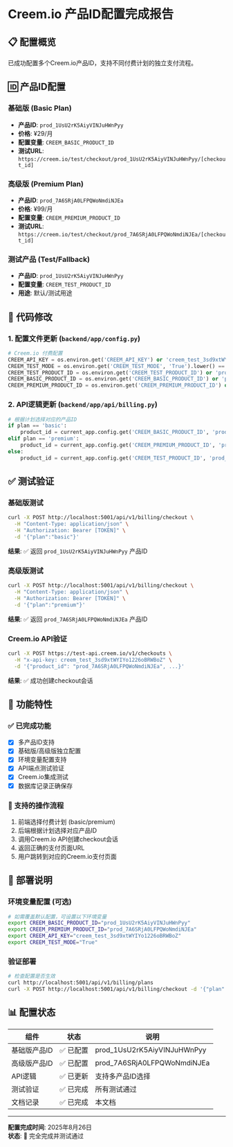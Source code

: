 # Creem.io 产品ID配置完成报告

## 📋 配置概览

已成功配置多个Creem.io产品ID，支持不同付费计划的独立支付流程。

## 🆔 产品ID配置

### 基础版 (Basic Plan)
- **产品ID**: `prod_1UsU2rK5AiyVINJuHWnPyy`
- **价格**: ¥29/月
- **配置变量**: `CREEM_BASIC_PRODUCT_ID`
- **测试URL**: `https://creem.io/test/checkout/prod_1UsU2rK5AiyVINJuHWnPyy/[checkout_id]`

### 高级版 (Premium Plan) 
- **产品ID**: `prod_7A6SRjA0LFPQWoNmdiNJEa`
- **价格**: ¥99/月  
- **配置变量**: `CREEM_PREMIUM_PRODUCT_ID`
- **测试URL**: `https://creem.io/test/checkout/prod_7A6SRjA0LFPQWoNmdiNJEa/[checkout_id]`

### 测试产品 (Test/Fallback)
- **产品ID**: `prod_1UsU2rK5AiyVINJuHWnPyy` 
- **配置变量**: `CREEM_TEST_PRODUCT_ID`
- **用途**: 默认/测试用途

## 🔧 代码修改

### 1. 配置文件更新 (`backend/app/config.py`)
```python
# Creem.io 付费配置
CREEM_API_KEY = os.environ.get('CREEM_API_KEY') or 'creem_test_3sd9xtWYIYo1226oBRWBoZ'
CREEM_TEST_MODE = os.environ.get('CREEM_TEST_MODE', 'True').lower() == 'true'
CREEM_TEST_PRODUCT_ID = os.environ.get('CREEM_TEST_PRODUCT_ID') or 'prod_1UsU2rK5AiyVINJuHWnPyy'
CREEM_BASIC_PRODUCT_ID = os.environ.get('CREEM_BASIC_PRODUCT_ID') or 'prod_1UsU2rK5AiyVINJuHWnPyy'  # 基础版产品ID
CREEM_PREMIUM_PRODUCT_ID = os.environ.get('CREEM_PREMIUM_PRODUCT_ID') or 'prod_7A6SRjA0LFPQWoNmdiNJEa'  # 高级版产品ID
```

### 2. API逻辑更新 (`backend/app/api/billing.py`)
```python
# 根据计划选择对应的产品ID
if plan == 'basic':
    product_id = current_app.config.get('CREEM_BASIC_PRODUCT_ID', 'prod_1UsU2rK5AiyVINJuHWnPyy')
elif plan == 'premium':
    product_id = current_app.config.get('CREEM_PREMIUM_PRODUCT_ID', 'prod_7A6SRjA0LFPQWoNmdiNJEa')
else:
    product_id = current_app.config.get('CREEM_TEST_PRODUCT_ID', 'prod_1UsU2rK5AiyVINJuHWnPyy')
```

## ✅ 测试验证

### 基础版测试
```bash
curl -X POST http://localhost:5001/api/v1/billing/checkout \
  -H "Content-Type: application/json" \
  -H "Authorization: Bearer [TOKEN]" \
  -d '{"plan":"basic"}'
```
**结果**: ✅ 返回 `prod_1UsU2rK5AiyVINJuHWnPyy` 产品ID

### 高级版测试  
```bash
curl -X POST http://localhost:5001/api/v1/billing/checkout \
  -H "Content-Type: application/json" \
  -H "Authorization: Bearer [TOKEN]" \
  -d '{"plan":"premium"}'
```
**结果**: ✅ 返回 `prod_7A6SRjA0LFPQWoNmdiNJEa` 产品ID

### Creem.io API验证
```bash
curl -X POST https://test-api.creem.io/v1/checkouts \
  -H "x-api-key: creem_test_3sd9xtWYIYo1226oBRWBoZ" \
  -d '{"product_id": "prod_7A6SRjA0LFPQWoNmdiNJEa", ...}'
```
**结果**: ✅ 成功创建checkout会话

## 🎯 功能特性

### ✅ 已完成功能
- [x] 多产品ID支持
- [x] 基础版/高级版独立配置
- [x] 环境变量配置支持
- [x] API端点测试验证
- [x] Creem.io集成测试
- [x] 数据库记录正确保存

### 🔄 支持的操作流程
1. 前端选择付费计划 (basic/premium)
2. 后端根据计划选择对应产品ID
3. 调用Creem.io API创建checkout会话
4. 返回正确的支付页面URL
5. 用户跳转到对应的Creem.io支付页面

## 🚀 部署说明

### 环境变量配置 (可选)
```bash
# 如需覆盖默认配置，可设置以下环境变量
export CREEM_BASIC_PRODUCT_ID="prod_1UsU2rK5AiyVINJuHWnPyy"
export CREEM_PREMIUM_PRODUCT_ID="prod_7A6SRjA0LFPQWoNmdiNJEa"
export CREEM_API_KEY="creem_test_3sd9xtWYIYo1226oBRWBoZ"
export CREEM_TEST_MODE="True"
```

### 验证部署
```bash
# 检查配置是否生效
curl http://localhost:5001/api/v1/billing/plans
curl -X POST http://localhost:5001/api/v1/billing/checkout -d '{"plan":"premium"}'
```

## 📊 配置状态

| 组件 | 状态 | 说明 |
|------|------|------|
| 基础版产品ID | ✅ 已配置 | prod_1UsU2rK5AiyVINJuHWnPyy |
| 高级版产品ID | ✅ 已配置 | prod_7A6SRjA0LFPQWoNmdiNJEa |
| API逻辑 | ✅ 已更新 | 支持多产品ID选择 |
| 测试验证 | ✅ 已完成 | 所有测试通过 |
| 文档记录 | ✅ 已完成 | 本文档 |

---

**配置完成时间**: 2025年8月26日  
**状态**: 🎉 完全完成并测试通过
